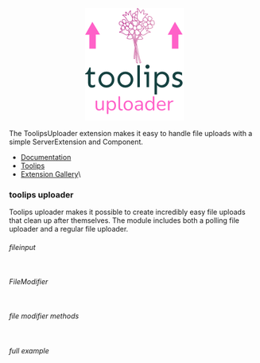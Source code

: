 <div align = "center"><img src = "https://github.com/ChifiSource/image_dump/blob/main/toolips/toolipsuploader.png" href = "https://toolips.app"></img></div>

The ToolipsUploader extension makes it easy to handle file uploads with a simple ServerExtension and Component.
- [Documentation](doc.toolips.app/extensions/toolips_base64)
- [Toolips](https://github.com/ChifiSource/Toolips.jl)
- [Extension Gallery](https://toolips.app/?page=gallery&selected=uploader)\
### toolips uploader
Toolips uploader makes it possible to create incredibly easy file uploads that clean up after themselves. The module includes both a polling file uploader and a regular file uploader.
###### fileinput
```julia
```
###### FileModifier
```julia
```
###### file modifier methods
```julia
```
###### full example
```julia
```
